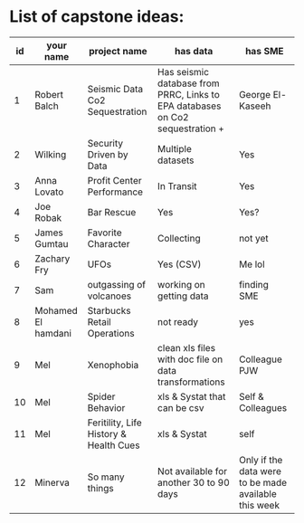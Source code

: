 # List of capstone ideas:
| id | your name | project name | has data | has SME
| - | - | - | - | - |
| 1 | Robert Balch | Seismic Data Co2 Sequestration | Has seismic database from PRRC, Links to EPA databases on Co2 sequestration + | George El-Kaseeh 
| 2 | Wilking| Security Driven by Data | Multiple datasets | Yes|
| 3 | Anna Lovato | Profit Center Performance | In Transit | Yes
| 4 | Joe Robak | Bar Rescue | Yes | Yes? |
| 5 | James Gumtau | Favorite Character | Collecting | not yet |
| 6 | Zachary Fry | UFOs | Yes (CSV) | Me lol
| 7 | Sam | outgassing of volcanoes | working on getting data | finding SME |
| 8 | Mohamed El hamdani | Starbucks Retail Operations | not ready | yes |
| 9 | Mel | Xenophobia | clean xls files with doc file on data transformations | Colleague PJW
| 10 | Mel | Spider Behavior | xls & Systat that can be csv | Self & Colleagues
| 11 | Mel | Feritility, Life History & Health Cues | xls & Systat | self
| 12 | Minerva | So many things | Not available for another 30 to 90 days | Only if the data were to be made available this week
